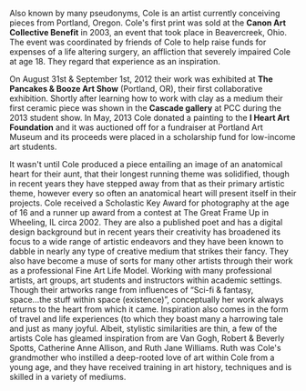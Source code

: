 Also known by many pseudonyms, Cole is an artist currently conceiving pieces from Portland, Oregon.
Cole's first print was sold at the **Canon Art Collective Benefit** in 2003, an event that took place in Beavercreek, Ohio.
The event was coordinated by friends of Cole to help raise funds for expenses of a life altering surgery, an affliction that severely impaired Cole at age 18. They regard that experience as an inspiration.

On August 31st & September 1st, 2012 their work was exhibited at **The Pancakes & Booze Art Show** (Portland, OR), their first collaborative exhibition.
Shortly after learning how to work with clay as a medium their first ceramic piece was shown in the **Cascade gallery** at PCC during the 2013 student show.
In May, 2013 Cole donated a painting to the **I Heart Art Foundation** and it was auctioned off for a fundraiser at Portland Art Museum and its proceeds were placed in a scholarship fund for low-income art students.

It wasn't until Cole produced a piece entailing an image of an anatomical heart for their aunt, that their longest running theme was solidified, though in recent years they have stepped away from that as their primary artistic theme, however every so often an anatomical heart will present itself in their projects.
Cole received a Scholastic Key Award for photography at the age of 16 and a runner up award from a contest at The Great Frame Up in Wheeling, IL circa 2002.
They are also a published poet and has a digital design background but in recent years their creativity has broadened its focus to a wide range of artistic endeavors and they have been known to dabble in nearly any type of creative medium that strikes their fancy. They also have become a muse of sorts for many other artists through their work as a professional Fine Art Life Model. Working with many professional artists, art groups, art students and instructors within academic settings.  
Though their artworks range from influences of “Sci-fi & fantasy, space...the stuff within space (existence)”, conceptually her work always returns to the heart from which it came.
Inspiration also comes in the form of travel and life experiences (to which they boast many a harrowing tale and just as many joyful.
Albeit, stylistic similarities are thin, a few of the artists Cole has gleamed inspiration from are Van Gogh, Robert & Beverly Spotts, Catherine Anne Allison, and Ruth Jane Williams. Ruth was Cole's grandmother who instilled a deep-rooted love of art within Cole from a young age, and they have received training in art history, techniques and is skilled in a variety of mediums.
